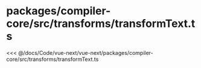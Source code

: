 # packages/compiler-core/src/transforms/transformText.ts

<<< @/docs/Code/vue-next/vue-next/packages/compiler-core/src/transforms/transformText.ts
